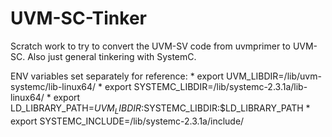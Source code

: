 # UVM-SC-Tinker
Scratch work to try to convert the UVM-SV code from uvmprimer to UVM-SC. Also just general tinkering with SystemC.

ENV variables set separately for reference:
    * export UVM_LIBDIR=/lib/uvm-systemc/lib-linux64/
    * export SYSTEMC_LIBDIR=/lib/systemc-2.3.1a/lib-linux64/
    * export LD_LIBRARY_PATH=$UVM_LIBDIR:$SYSTEMC_LIBDIR:$LD_LIBRARY_PATH
    * export SYSTEMC_INCLUDE=/lib/systemc-2.3.1a/include/

